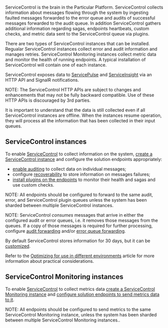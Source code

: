 ServiceControl is the brain in the Particular Platform. ServiceControl collects information about messages flowing through the system by ingesting faulted messages forwarded to the error queue and audits of successful messages forwarded to the audit queue. In addition ServiceControl gathers additional information regarding sagas, endpoints heartbeats, custom checks, and metric data sent to the ServiceControl queue via plugins.

There are two types of ServiceControl instances that can be installed. Regualar ServiceControl instances collect error and audit information and manages retries. ServiceControl Monitoring instances collect metric data and monitor the health of running endpoints. A typical installation of ServiceControl will contain one of each instance.

ServiceControl exposes data to [ServicePulse](/servicepulse) and [ServiceInsight](/serviceinsight) via an HTTP API and SignalR notifications.

NOTE: The ServiceControl HTTP APIs are subject to changes and enhancements that may not be fully backward compatible. Use of these HTTP APIs is discouraged by 3rd parties.

It is important to understand that the data is still collected even if all ServiceControl instances are offline. When the instances resume operation, they will process all the information that has been collected in their input queues.

## ServiceControl instances

To enable [ServiceControl](/servicecontrol) to collect information on the system, [create a ServiceControl instance](/servicecontrol/installation.md) and configure the solution endpoints appropriately:

 * [enable auditing](/nservicebus/operations/auditing.md) to collect data on individual messages;
 * configure [recoverability](/nservicebus/recoverability) to store information on messages failures;
 * [install plugins on the endpoints](/servicecontrol/plugins/) to monitor their health and sagas and use custom checks.

NOTE: All endpoints should be configured to forward to the same audit, error, and ServiceControl plugin queues unless the system has been sharded between multiple ServiceControl instances.

NOTE: ServiceControl _consumes_ messages that arrive in either the configured audit or error queues, i.e. it removes those messages from the queues. If a copy of those messages is required for further processing, configure [audit forwarding](/servicecontrol/creating-config-file.md#transport-servicecontrolforwardauditmessages) and/or [error queue forwarding](/servicecontrol/creating-config-file.md#transport-servicecontrolforwarderrormessages).

By default ServiceControl stores information for 30 days, but it can be [customized](/servicecontrol/creating-config-file.md).

Refer to the [Optimizing for use in different environments](/servicecontrol/servicecontrol-in-practice.md) article for more information about practical considerations.

## ServiceControl Monitoring instances

To enable [ServiceControl](/servicecontrol) to collect metrics data [create a ServiceControl Monitoring instance](/servicecontrol/installation.md) and [configure solution endpoints to send metrics data to it](/servicecontrol/configure-endpoints-for-monitoring.md).

NOTE: All endpoints should be configured to send metrics to the same ServiceControl Monitoring instance, unless the system has been sharded between multiple ServiceControl Monitoring instances..
